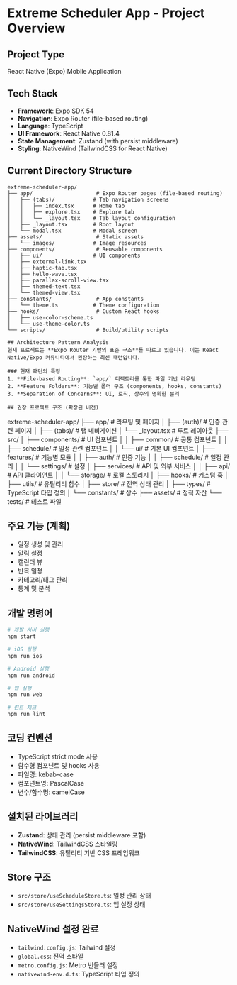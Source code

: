 # Extreme Scheduler App - Project Overview

## Project Type
React Native (Expo) Mobile Application

## Tech Stack
- **Framework**: Expo SDK 54
- **Navigation**: Expo Router (file-based routing)
- **Language**: TypeScript
- **UI Framework**: React Native 0.81.4
- **State Management**: Zustand (with persist middleware)
- **Styling**: NativeWind (TailwindCSS for React Native)

## Current Directory Structure
```
extreme-scheduler-app/
├── app/                    # Expo Router pages (file-based routing)
│   ├── (tabs)/            # Tab navigation screens
│   │   ├── index.tsx      # Home tab
│   │   ├── explore.tsx    # Explore tab
│   │   └── _layout.tsx    # Tab layout configuration
│   ├── _layout.tsx        # Root layout
│   └── modal.tsx          # Modal screen
├── assets/                 # Static assets
│   └── images/            # Image resources
├── components/             # Reusable components
│   ├── ui/                # UI components
│   ├── external-link.tsx
│   ├── haptic-tab.tsx
│   ├── hello-wave.tsx
│   ├── parallax-scroll-view.tsx
│   ├── themed-text.tsx
│   └── themed-view.tsx
├── constants/              # App constants
│   └── theme.ts           # Theme configuration
├── hooks/                  # Custom React hooks
│   ├── use-color-scheme.ts
│   └── use-theme-color.ts
└── scripts/                # Build/utility scripts

## Architecture Pattern Analysis
현재 프로젝트는 **Expo Router 기반의 표준 구조**를 따르고 있습니다. 이는 React Native/Expo 커뮤니티에서 권장하는 최신 패턴입니다.

### 현재 패턴의 특징
1. **File-based Routing**: `app/` 디렉토리를 통한 파일 기반 라우팅
2. **Feature Folders**: 기능별 폴더 구조 (components, hooks, constants)
3. **Separation of Concerns**: UI, 로직, 상수의 명확한 분리

## 권장 프로젝트 구조 (확장된 버전)
```
extreme-scheduler-app/
├── app/                    # 라우팅 및 페이지
│   ├── (auth)/            # 인증 관련 페이지
│   ├── (tabs)/            # 탭 네비게이션
│   └── _layout.tsx        # 루트 레이아웃
├── src/
│   ├── components/        # UI 컴포넌트
│   │   ├── common/       # 공통 컴포넌트
│   │   ├── schedule/     # 일정 관련 컴포넌트
│   │   └── ui/          # 기본 UI 컴포넌트
│   ├── features/         # 기능별 모듈
│   │   ├── auth/        # 인증 기능
│   │   ├── schedule/    # 일정 관리
│   │   └── settings/    # 설정
│   ├── services/        # API 및 외부 서비스
│   │   ├── api/        # API 클라이언트
│   │   └── storage/    # 로컬 스토리지
│   ├── hooks/          # 커스텀 훅
│   ├── utils/          # 유틸리티 함수
│   ├── store/          # 전역 상태 관리
│   ├── types/          # TypeScript 타입 정의
│   └── constants/      # 상수
├── assets/             # 정적 자산
└── tests/             # 테스트 파일

## 주요 기능 (계획)
- 일정 생성 및 관리
- 알림 설정
- 캘린더 뷰
- 반복 일정
- 카테고리/태그 관리
- 통계 및 분석

## 개발 명령어
```bash
# 개발 서버 실행
npm start

# iOS 실행
npm run ios

# Android 실행
npm run android

# 웹 실행
npm run web

# 린트 체크
npm run lint
```

## 코딩 컨벤션
- TypeScript strict mode 사용
- 함수형 컴포넌트 및 hooks 사용
- 파일명: kebab-case
- 컴포넌트명: PascalCase
- 변수/함수명: camelCase

## 설치된 라이브러리
- **Zustand**: 상태 관리 (persist middleware 포함)
- **NativeWind**: TailwindCSS 스타일링
- **TailwindCSS**: 유틸리티 기반 CSS 프레임워크

## Store 구조
- `src/store/useScheduleStore.ts`: 일정 관리 상태
- `src/store/useSettingsStore.ts`: 앱 설정 상태

## NativeWind 설정 완료
- `tailwind.config.js`: Tailwind 설정
- `global.css`: 전역 스타일
- `metro.config.js`: Metro 번들러 설정
- `nativewind-env.d.ts`: TypeScript 타입 정의
